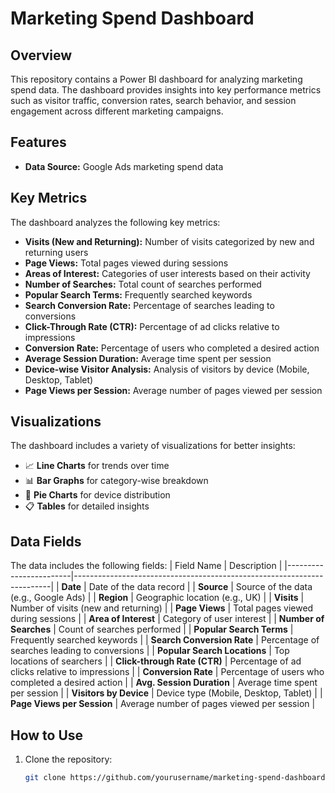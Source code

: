 # Marketing Spend Dashboard

## Overview
This repository contains a Power BI dashboard for analyzing marketing spend data. The dashboard provides insights into key performance metrics such as visitor traffic, conversion rates, search behavior, and session engagement across different marketing campaigns.

## Features
- **Data Source:** Google Ads marketing spend data

## Key Metrics
The dashboard analyzes the following key metrics:
- **Visits (New and Returning):** Number of visits categorized by new and returning users
- **Page Views:** Total pages viewed during sessions
- **Areas of Interest:** Categories of user interests based on their activity
- **Number of Searches:** Total count of searches performed
- **Popular Search Terms:** Frequently searched keywords
- **Search Conversion Rate:** Percentage of searches leading to conversions
- **Click-Through Rate (CTR):** Percentage of ad clicks relative to impressions
- **Conversion Rate:** Percentage of users who completed a desired action
- **Average Session Duration:** Average time spent per session
- **Device-wise Visitor Analysis:** Analysis of visitors by device (Mobile, Desktop, Tablet)
- **Page Views per Session:** Average number of pages viewed per session

## Visualizations
The dashboard includes a variety of visualizations for better insights:
- 📈 **Line Charts** for trends over time
- 📊 **Bar Graphs** for category-wise breakdown
- 🥧 **Pie Charts** for device distribution
- 📋 **Tables** for detailed insights

## Data Fields
The data includes the following fields:
| Field Name             | Description                                                            |
|------------------------|------------------------------------------------------------------------|
| **Date**               | Date of the data record                                                |
| **Source**             | Source of the data (e.g., Google Ads)                                  |
| **Region**             | Geographic location (e.g., UK)                                         |
| **Visits**             | Number of visits (new and returning)                                   |
| **Page Views**         | Total pages viewed during sessions                                     |
| **Area of Interest**   | Category of user interest                                              |
| **Number of Searches** | Count of searches performed                                            |
| **Popular Search Terms** | Frequently searched keywords                                         |
| **Search Conversion Rate** | Percentage of searches leading to conversions                        |
| **Popular Search Locations** | Top locations of searchers                                        |
| **Click-through Rate (CTR)** | Percentage of ad clicks relative to impressions                    |
| **Conversion Rate**    | Percentage of users who completed a desired action                     |
| **Avg. Session Duration** | Average time spent per session                                        |
| **Visitors by Device** | Device type (Mobile, Desktop, Tablet)                                  |
| **Page Views per Session** | Average number of pages viewed per session                          |

## How to Use
1. Clone the repository:
   ```bash
   git clone https://github.com/yourusername/marketing-spend-dashboard.git
